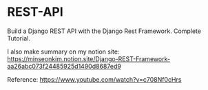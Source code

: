 # REST-API
Build a Django REST API with the Django Rest Framework. Complete Tutorial.

I also make summary on my notion site:
https://minseonkim.notion.site/Django-REST-Framework-aa26abc073f24485925d1490d8687ed9


Reference:
https://www.youtube.com/watch?v=c708Nf0cHrs

